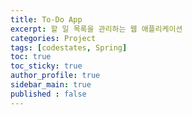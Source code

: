 ```yaml
---
title: To-Do App
excerpt: 할 일 목록을 관리하는 웹 애플리케이션
categories: Project
tags: [codestates, Spring]
toc: true
toc_sticky: true
author_profile: true
sidebar_main: true
published : false
---
```

<div style = "text-align : center"> </div><br>
